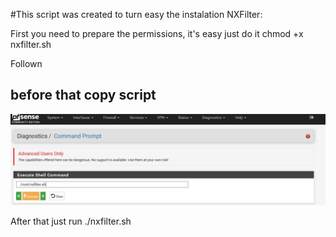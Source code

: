#This script was created to turn easy the instalation NXFilter:


First you need to prepare the permissions, it's easy just do it chmod +x nxfilter.sh

Follown


## before that copy script

![alt tag](https://github.com/marcoahubert/PFSense/blob/master/screenshots/nxfilter01.PNG)




After that just run ./nxfilter.sh


